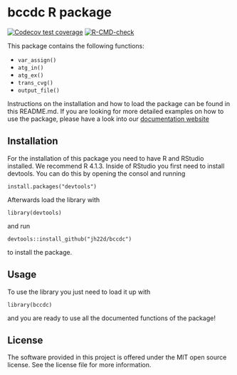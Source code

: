 
<!-- README.md is generated from README.Rmd. Please edit that file -->

# bccdc R package

<!-- badges: start -->
<!-- [![codecov](https://codecov.io/gh/DSCI-310/dsci-310-group-10-GCC-pkg/branch/main/graph/badge.svg?token=gvCJoMd9mW)](https://codecov.io/gh/DSCI-310/dsci-310-group-10-GCC-pkg) -->
<!-- [![R-CMD-check](https://github.com/DSCI-310/dsci-310-group-10-GCC-pkg/actions/workflows/R-CMD-check.yaml/badge.svg)](https://github.com/DSCI-310/dsci-310-group-10-GCC-pkg/actions/workflows/R-CMD-check.yaml) -->

[![Codecov test
coverage](https://codecov.io/gh/jh22d/bccdc/branch/main/graph/badge.svg)](https://app.codecov.io/gh/jh22d/bccdc?branch=main)
[![R-CMD-check](https://github.com/jh22d/bccdc/workflows/R-CMD-check/badge.svg)](https://github.com/jh22d/bccdc/actions)
<!-- badges: end -->

This package contains the following functions:

- `var_assign()`
- `atg_in()`
- `atg_ex()`
- `trans_cvg()`
- `output_file()`

Instructions on the installation and how to load the package can be
found in this README.md. If you are looking for more detailed examples
on how to use the package, please have a look into our [documentation
website](...)

## Installation

For the installation of this package you need to have R and RStudio
installed. We recommend R 4.1.3. Inside of RStudio you first need to
install devtools. You can do this by opening the consol and running

`install.packages("devtools")`

Afterwards load the library with

`library(devtools)`

and run

`devtools::install_github("jh22d/bccdc")`

to install the package.

## Usage

To use the library you just need to load it up with

`library(bccdc)`

and you are ready to use all the documented functions of the package!

## License

The software provided in this project is offered under the MIT open
source license. See the license file for more information.
